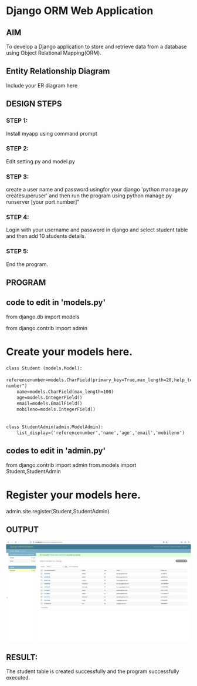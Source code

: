 # Django ORM Web Application

## AIM
To develop a Django application to store and retrieve data from a database using Object Relational Mapping(ORM).

## Entity Relationship Diagram

Include your ER diagram here

## DESIGN STEPS

### STEP 1:
Install myapp using command prompt

### STEP 2:
Edit setting.py and model.py

### STEP 3:

create a user name and password usingfor your django 'python manage.py createsuperuser' and then run the program using python manage.py runserver [your port number]"
### STEP 4:
Login with your username and password in django and select student table and then add 10 students details.
### STEP 5:
End the program. 

## PROGRAM

## code to edit in 'models.py'

from django.db import models

from django.contrib import admin


# Create your models here.
```
class Student (models.Model):
    referencenumber=models.CharField(primary_key=True,max_length=20,help_text="reference number")
    name=models.CharField(max_length=100)
    age=models.IntegerField()
    email=models.EmailField()
    mobileno=models.IntegerField()


class StudentAdmin(admin.ModelAdmin):
    list_display=('referencenumber','name','age','email','mobileno')

```
## codes to edit in 'admin.py'

from django.contrib import admin
from.models import Student,StudentAdmin
# Register your models here.
admin.site.register(Student,StudentAdmin)


## OUTPUT

![output](./Screenshot%20from%202023-11-22%2018-27-38.png)


## RESULT:
The student table is created successfully and the program successfully executed.